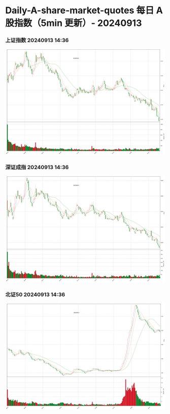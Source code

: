 
# Daily-A-share-market-quotes 每日 A 股指数（5min 更新）- 20240913

### 上证指数 20240913 14:36
![](./fig/2024/9/20240913-sh000001.png)

### 深证成指 20240913 14:36
![](./fig/2024/9/20240913-sz399001.png)

### 北证50 20240913 14:36
![](./fig/2024/9/20240913-bj899050.png)
